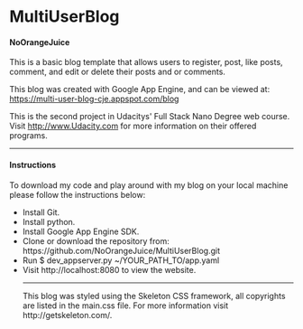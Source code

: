 # MultiUserBlog
<h4>NoOrangeJuice</h4>
This is a basic blog template that allows users to register, post, like posts, comment, and edit or delete their posts and or comments.

This blog was created with Google App Engine, and can be viewed at: https://multi-user-blog-cje.appspot.com/blog

This is the second project in Udacitys' Full Stack Nano Degree web course. Visit http://www.Udacity.com for more information on their offered programs.
<hr>
<h4>Instructions</h4>
To download my code and play around with my blog on your local machine please follow the instructions below:

<ul>
  <li>Install Git.
  <li>Install python.
  <li>Install Google App Engine SDK.
  <li>Clone or download the repository from: https://github.com/NoOrangeJuice/MultiUserBlog.git
  <li>Run $ dev_appserver.py ~/YOUR_PATH_TO/app.yaml
  <li>Visit http://localhost:8080 to view the website.
<hr>
This blog was styled using the Skeleton CSS framework, all copyrights are listed in the main.css file. For more information visit http://getskeleton.com/.
